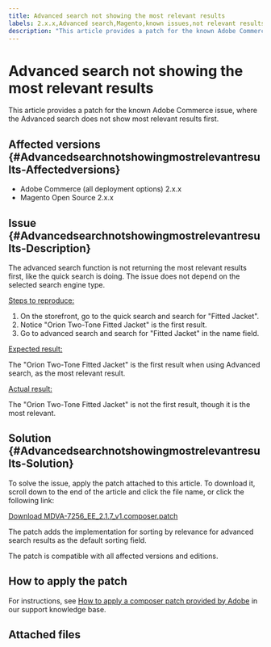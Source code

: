 ```yaml
---
title: Advanced search not showing the most relevant results
labels: 2.x.x,Advanced search,Magento,known issues,not relevant results,patch,troubleshooting,Advanced Search,cloud infrastructure,on-premises,Adobe Commerce,Magento Open Source
description: "This article provides a patch for the known Adobe Commerce issue, where the Advanced search does not show most relevant results first."
---
```


# Advanced search not showing the most relevant results

This article provides a patch for the known Adobe Commerce issue, where the Advanced search does not show most relevant results first.

## Affected versions {#Advancedsearchnotshowingmostrelevantresults-Affectedversions}

* Adobe Commerce (all deployment options) 2.x.x
* Magento Open Source 2.x.x

## Issue {#Advancedsearchnotshowingmostrelevantresults-Description}

The advanced search function is not returning the most relevant results first, like the quick search is doing. The issue does not depend on the selected search engine type.

 <u>Steps to reproduce:</u>

1. On the storefront, go to the quick search and search for "Fitted Jacket".
1. Notice "Orion Two-Tone Fitted Jacket" is the first result.
1. Go to advanced search and search for "Fitted Jacket" in the name field.

 <u>Expected result:</u>

The "Orion Two-Tone Fitted Jacket" is the first result when using Advanced search, as the most relevant result.

 <u>Actual result:</u>

The "Orion Two-Tone Fitted Jacket" is not the first result, though it is the most relevant.

## Solution {#Advancedsearchnotshowingmostrelevantresults-Solution}

To solve the issue, apply the patch attached to this article. To download it, scroll down to the end of the article and click the file name, or click the following link:

 [Download MDVA-7256\_EE\_2.1.7\_v1.composer.patch](assets/MDVA-7256_EE_2.1.7_v1.composer.patch.zip)

The patch adds the implementation for sorting by relevance for advanced search results as the default sorting field.

The patch is compatible with all affected versions and editions.

## How to apply the patch

For instructions, see [How to apply a composer patch provided by Adobe](https://support.magento.com/hc/en-us/articles/360028367731) in our support knowledge base.

## Attached files 